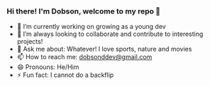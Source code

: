 ### Hi there! I'm Dobson, welcome to my repo 👋

- 🔭 I’m currently working on growing as a young dev
- 👯 I’m always looking to collaborate and contribute to interesting projects!
- 💬 Ask me about: Whatever! I love sports, nature and movies
- 📫 How to reach me: dobsonddev@gmail.com
- 😄 Pronouns: He/Him
- ⚡ Fun fact: I cannot do a backflip
